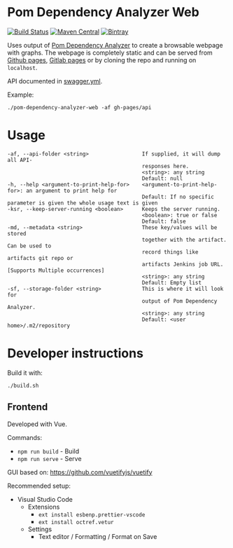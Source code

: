 # Pom Dependency Analyzer Web
[![Build Status](https://travis-ci.org/tomasbjerre/pom-dependency-analyzer-web.svg?branch=master)](https://travis-ci.org/tomasbjerre/pom-dependency-analyzer-web)
[![Maven Central](https://maven-badges.herokuapp.com/maven-central/se.bjurr.pomdependencyanalyzerweb/pom-dependency-analyzer-web/badge.svg)](https://maven-badges.herokuapp.com/maven-central/se.bjurr.pomdependencyanalyzerweb/pom-dependency-analyzer-web)
[![Bintray](https://api.bintray.com/packages/tomasbjerre/tomasbjerre/se.bjurr.pomdependencyanalyzerweb%3Apom-dependency-analyzer-web/images/download.svg) ](https://bintray.com/tomasbjerre/tomasbjerre/se.bjurr.pomdependencyanalyzerweb%3Apom-dependency-analyzer-web/_latestVersion)

Uses output of [Pom Dependency Analyzer](https://github.com/tomasbjerre/pom-dependency-analyzer) to create a browsable webpage with graphs. The webpage is completely static and can be served from [Github pages](https://pages.github.com/), [Gitlab pages](https://docs.gitlab.com/ce/user/project/pages/) or by cloning the repo and running on `localhost`.

API documented in [swagger.yml](https://petstore.swagger.io/?url=https://raw.githubusercontent.com/tomasbjerre/pom-dependency-analyzer-web/master/swagger.yml).

Example:

```shell
./pom-dependency-analyzer-web -af gh-pages/api
```

# Usage

```shell
-af, --api-folder <string>                 If supplied, it will dump all API-
                                           responses here.
                                           <string>: any string
                                           Default: null
-h, --help <argument-to-print-help-for>    <argument-to-print-help-for>: an argument to print help for
                                           Default: If no specific parameter is given the whole usage text is given
-ksr, --keep-server-running <boolean>      Keeps the server running.
                                           <boolean>: true or false
                                           Default: false
-md, --metadata <string>                   These key/values will be stored 
                                           together with the artifact. Can be used to 
                                           record things like artifacts git repo or 
                                           artifacts Jenkins job URL. [Supports Multiple occurrences]
                                           <string>: any string
                                           Default: Empty list
-sf, --storage-folder <string>             This is where it will look for 
                                           output of Pom Dependency Analyzer.
                                           <string>: any string
                                           Default: <user home>/.m2/repository
```

# Developer instructions

Build it with:
```shell
./build.sh
```

## Frontend

Developed with Vue.

Commands:

 * `npm run build` - Build
 * `npm run serve` - Serve

GUI based on: https://github.com/vuetifyjs/vuetify

Recommended setup:

 * Visual Studio Code
   * Extensions
     * `ext install esbenp.prettier-vscode`
     * `ext install octref.vetur`
   * Settings
     * Text editor / Formatting / Format on Save
